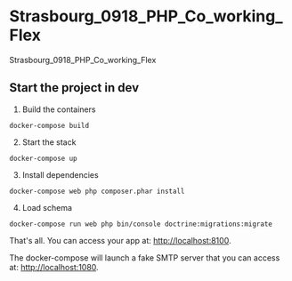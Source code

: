 # Strasbourg_0918_PHP_Co_working_Flex
Strasbourg_0918_PHP_Co_working_Flex

## Start the project in dev

1. Build the containers

```
docker-compose build
```

2. Start the stack

```
docker-compose up
```

3. Install dependencies

```
docker-compose web php composer.phar install
```

4. Load schema

```
docker-compose run web php bin/console doctrine:migrations:migrate
```

That's all. You can access your app at: [http://localhost:8100](http://localhost:8100).

The docker-compose will launch a fake SMTP server that you can access at: [http://localhost:1080](http://localhost:1080).
